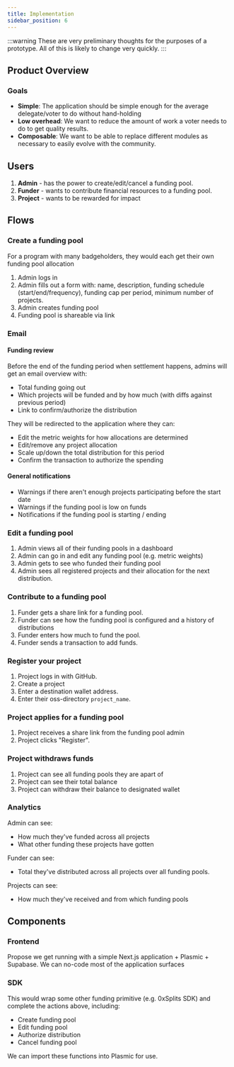 ```yaml
---
title: Implementation
sidebar_position: 6
---
```


:::warning
These are very preliminary thoughts for the purposes of a prototype.
All of this is likely to change very quickly.
:::

## Product Overview

### Goals

- **Simple**: The application should be simple enough for the average delegate/voter to do without hand-holding
- **Low overhead**: We want to reduce the amount of work a voter needs to do to get quality results.
- **Composable**: We want to be able to replace different modules as necessary to easily evolve with the community.

## Users

1. **Admin** - has the power to create/edit/cancel a funding pool.
2. **Funder** - wants to contribute financial resources to a funding pool.
3. **Project** - wants to be rewarded for impact

## Flows

### Create a funding pool

For a program with many badgeholders,
they would each get their own funding pool allocation

1. Admin logs in
2. Admin fills out a form with: name, description, funding schedule (start/end/frequency), funding cap per period, minimum number of projects.
3. Admin creates funding pool
4. Funding pool is shareable via link

### Email

#### Funding review

Before the end of the funding period when settlement happens,
admins will get an email overview with:
- Total funding going out
- Which projects will be funded and by how much (with diffs against previous period)
- Link to confirm/authorize the distribution

They will be redirected to the application where they can:
- Edit the metric weights for how allocations are determined
- Edit/remove any project allocation
- Scale up/down the total distribution for this period
- Confirm the transaction to authorize the spending

#### General notifications
- Warnings if there aren't enough projects participating before the start date
- Warnings if the funding pool is low on funds
- Notifications if the funding pool is starting / ending

### Edit a funding pool

1. Admin views all of their funding pools in a dashboard
2. Admin can go in and edit any funding pool (e.g. metric weights)
3. Admin gets to see who funded their funding pool
4. Admin sees all registered projects and their allocation for the next distribution.

### Contribute to a funding pool

1. Funder gets a share link for a funding pool.
2. Funder can see how the funding pool is configured and a history of distributions
3. Funder enters how much to fund the pool.
4. Funder sends a transaction to add funds.

### Register your project

1. Project logs in with GitHub.
2. Create a project
3. Enter a destination wallet address.
4. Enter their oss-directory `project_name`.

### Project applies for a funding pool

1. Project receives a share link from the funding pool admin
2. Project clicks "Register".

### Project withdraws funds

1. Project can see all funding pools they are apart of
2. Project can see their total balance
3. Project can withdraw their balance to designated wallet

### Analytics

Admin can see:
- How much they've funded across all projects
- What other funding these projects have gotten

Funder can see:
- Total they've distributed across all projects over all funding pools.

Projects can see:
- How much they've received and from which funding pools

## Components

### Frontend

Propose we get running with a simple Next.js application + Plasmic + Supabase.
We can no-code most of the application surfaces

### SDK

This would wrap some other funding primitive (e.g. 0xSplits SDK)
and complete the actions above, including:

- Create funding pool
- Edit funding pool
- Authorize distribution
- Cancel funding pool

We can import these functions into Plasmic for use.